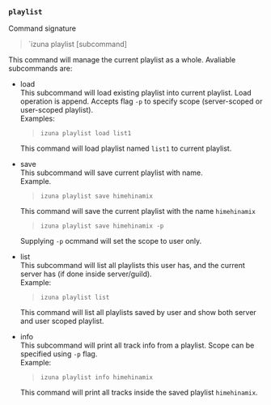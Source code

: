 ### `playlist`

Command signature

> `izuna playlist [subcommand]

This command will manage the current playlist as a whole. Avaliable subcommands are:

-   load  
    This subcommand will load existing playlist into current playlist. Load operation is append. Accepts flag `-p` to specify scope (server-scoped or user-scoped playlist).  
    Examples:

    > `izuna playlist load list1`

    This command will load playlist named `list1` to current playlist.

-   save  
    This subcommand will save current playlist with name.  
    Example.

    > `izuna playlist save himehinamix`

    This command will save the current playlist with the name `himehinamix`

    > `izuna playlist save himehinamix -p`

    Supplying `-p` ocmmand will set the scope to user only.

-   list  
    This subcommand will list all playlists this user has, and the current server has (if done inside server/guild).  
    Example:

    > `izuna playlist list`

    This command will list all playlists saved by user and show both server and user scoped playlist.

-   info  
    This subcommand will print all track info from a playlist. Scope can be specified using `-p` flag.  
    Example:

    > `izuna playlist info himehinamix`

    This command will print all tracks inside the saved playlist `himehinamix`.
